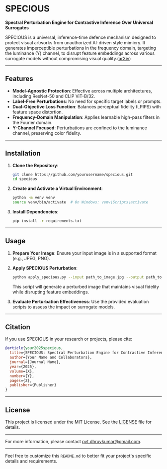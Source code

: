 # SPECIOUS

**Spectral Perturbation Engine for Contrastive Inference Over Universal Surrogates**

SPECIOUS is a universal, inference-time defence mechanism designed to protect visual artworks from unauthorized AI-driven style mimicry. It generates imperceptible perturbations in the frequency domain, targeting the luminance (Y) channel, to disrupt feature embeddings across various surrogate models without compromising visual quality.([arXiv][1])

---

## Features

* **Model-Agnostic Protection**: Effective across multiple architectures, including ResNet-50 and CLIP ViT-B/32.
* **Label-Free Perturbations**: No need for specific target labels or prompts.
* **Dual-Objective Loss Function**: Balances perceptual fidelity (LPIPS) with feature space distortion.
* **Frequency-Domain Manipulation**: Applies learnable high-pass filters in the Fourier domain.
* **Y-Channel Focused**: Perturbations are confined to the luminance channel, preserving color fidelity.

---

## Installation

1. **Clone the Repository**:

   ```bash
   git clone https://github.com/yourusername/specious.git
   cd specious
   ```

2. **Create and Activate a Virtual Environment**:

   ```bash
   python -m venv venv
   source venv/bin/activate  # On Windows: venv\Scripts\activate
   ```

3. **Install Dependencies**:

   ```bash
   pip install -r requirements.txt
   ```

---

## Usage

1. **Prepare Your Image**:
   Ensure your input image is in a supported format (e.g., JPEG, PNG).

2. **Apply SPECIOUS Perturbation**:

   ```bash
   python apply_specious.py --input path_to_image.jpg --output path_to_output.jpg
   ```

   This script will generate a perturbed image that maintains visual fidelity while disrupting feature embeddings.

3. **Evaluate Perturbation Effectiveness**:
   Use the provided evaluation scripts to assess the impact on surrogate models.

---

## Citation

If you use SPECIOUS in your research or projects, please cite:

```bibtex
@article{your2025specious,
  title={SPECIOUS: Spectral Perturbation Engine for Contrastive Inference Over Universal Surrogates},
  author={Your Name and Collaborators},
  journal={Journal Name},
  year={2025},
  volume={X},
  number={Y},
  pages={Z},
  publisher={Publisher}
}
```



---

## License

This project is licensed under the MIT License. See the [LICENSE](LICENSE) file for details.

---

For more information, please contact [pvt.dhruvkumar@gmail.com](mailto:pvt.dhruvkumar@gmail.com).

---

Feel free to customize this `README.md` to better fit your project's specific details and requirements.

[1]: https://arxiv.org/html/2405.19600v1?utm_source=chatgpt.com "Do spectral cues matter in contrast-based graph self-supervised learning?"
